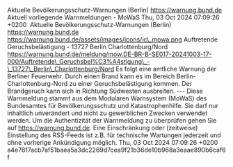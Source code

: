 Aktuelle Bevölkerungsschutz-Warnungen (Berlin) https://warnung.bund.de Aktuell vorliegende Warnmeldungen - MoWaS Thu, 03 Oct 2024 07:09:26 +0200 ![]() Aktuelle Bevölkerungsschutz-Warnungen (Berlin) https://warnung.bund.de https://warnung.bund.de/assets/images/icons/ic\_mowa.png Auftretende Geruchsbelästigung - 13727 Berlin Charlottenburg/Nord https://warnung.bund.de/meldung/mow.DE-BR-B-SE017-20241003-17-000/Auftretende\_Geruchsbel%C3%A4stigung\_-\_13727\_Berlin\_Charlottenburg/Nord Es folgt eine amtliche Warnung der Berliner Feuerwehr.
Durch einen Brand kann es im Bereich Berlin- Charlottenburg-Nord zu einer Geruchsbelästigung kommen. Der Brandgeruch kann sich in Richtung Südwesten ausbreiten. ---
Diese Warnmeldung stammt aus dem Modularen Warnsystem (MoWaS) des Bundesamtes für Bevölkerungsschutz und Katastrophenhilfe.
Sie darf nur inhaltlich unverändert und nicht zu gewerblichen Zwecken verwendet werden.
Um die Authentizität der Warnmeldung zu überprüfen gehen Sie auf https://warnung.bund.de.
Eine Einschränkung oder (zeitweise) Einstellung des RSS-Feeds ist z.B. für technische Wartungen jederzeit und ohne vorherige Ankündigung möglich. Thu, 03 Oct 2024 07:09:26 +0200 a4e76f7acb7af51baea5a3dc2269d7cea9f21b36de10b968a3eaae890b6caf6f

